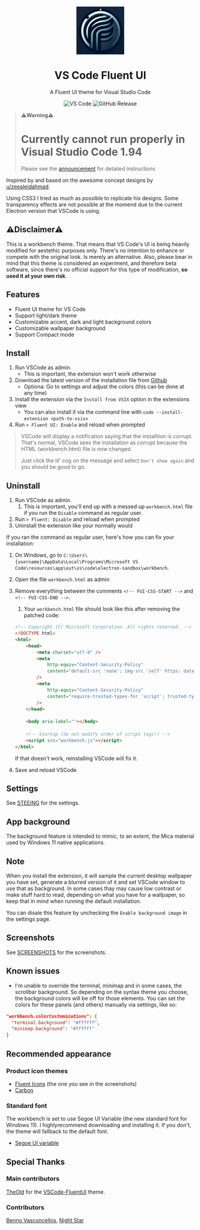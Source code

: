 <p align="center">
  <img width="128" align="center" src="/images/icon.png">
</p>
<h1 align="center">
    VS Code Fluent UI
</h1>
<p align="center">
  A Fluent UI theme for Visual Studio Code
</p>
<p align="center">
    <img alt="VS Code" src="https://img.shields.io/badge/Visual_Studio_Code-0078D4?style=for-the-badge&logo=visual%20studio%20code&logoColor=white">
    <img alt="GitHub Release" src="https://img.shields.io/github/v/release/Night-Star04/vscode-fluent-ui">
</p>

> **⚠️Warning⚠️**
>
> # Currently cannot run properly in Visual Studio Code 1.94
>
> Please see the [announcement](https://github.com/Night-Star04/vscode-fluent-ui/discussions/3) for
> detailed instructions

Inspired by and based on the awesome concept designs by
[u/zeealeidahmad](https://www.reddit.com/r/Windows11/comments/orbgzl/visual_studio_vs_code_and_github_desktop_with/).

Using CSS3 I tried as much as possible to replicate his designs. Some transparency effects are not
possible at the momend due to the current Electron version that VSCode is using.

## ⚠️Disclaimer⚠️

This is a workbench theme. That means that VS Code's UI is being heavily modified for aestethic
purposes only. There's no intention to enhance or compete with the original look. Is merely an
alternative. Also, please bear in mind that this theme is considered an experiment, and therefore
beta software, since there's no official support for this type of modification, **so used it at your
own risk**.

## Features

-   Fluent UI theme for VS Code
-   Support light/dark theme
-   Customizable accent, dark and light background colors
-   Customizable wallpaper background
-   Support Compact mode

## Install

1. Run VSCode as admin.
    - This is important, the extension won't work otherwise
2. Download the latest version of the installation file from
   [Github](https://github.com/Night-Star04/vscode-fluent-ui/releases)
    - Optiona: Go to settings and adjust the colors (this can be done at any time)
3. Install the extension via the `Install from VSIX` option in the extensions view
    - You can also install it via the command line with `code --install-extension <path-to-vsix>`
4. Run `> Fluent UI: Enable` and reload when prompted

> VSCode will display a notification saying that the installtion is corrupt. That's normal, VSCode
> sees the installation as corrupt because the HTML (workbench.html) file is now changed.
>
> Just click the lil' cog on the message and select `Don't show again` and you should be good to go.

## Uninstall

1. Run VSCode as admin.
    1. This is important, you'll end up with a messed up `workbench.html` file if you run the
       `Disable` command as regular user.
2. Run `> Fluent: Disable` and reload when prompted
3. Uninstall the extension like your normally would

If you ran the command as regular user, here's how you can fix your installation:

1. On Windows, go to
   `C:\Users\{username}\AppData\Local\Programs\Microsoft VS Code\resources\app\out\vs\code\electron-sandbox\workbench`.
2. Open the file `workbench.html` as admin
3. Remove everything between the comments `<!-- FUI-CSS-START -->` and `<!-- FUI-CSS-END -->`.

    1. Your `workbench.html` file should look like this after removing the patched code:

    ```html
    <!-- Copyright (C) Microsoft Corporation. All rights reserved. -->
    <!DOCTYPE html>
    <html>
        <head>
            <meta charset="utf-8" />
            <meta
                http-equiv="Content-Security-Policy"
                content="default-src 'none'; img-src 'self' https: data: blob: vscode-remote-resource:; media-src 'self'; frame-src 'self' vscode-webview:; object-src 'self'; script-src 'self' 'unsafe-eval' blob:; style-src 'self' 'unsafe-inline'; connect-src 'self' https: ws:; font-src 'self' https: vscode-remote-resource:;"
            />
            <meta
                http-equiv="Content-Security-Policy"
                content="require-trusted-types-for 'script'; trusted-types amdLoader cellRendererEditorText defaultWorkerFactory diffEditorWidget stickyScrollViewLayer editorGhostText domLineBreaksComputer editorViewLayer diffReview dompurify notebookRenderer safeInnerHtml standaloneColorizer tokenizeToString;"
            />
        </head>

        <body aria-label=""></body>

        <!-- Startup (do not modify order of script tags!) -->
        <script src="workbench.js"></script>
    </html>
    ```

    If that doesn't work, reinstalling VSCode will fix it.

4. Save and reload VSCode

## Settings

See [STEEING](/STEEING.md) for the settings.

## App background

The background feature is intended to mimic, to an extent, the Mica material used by Windows 11
native applications.

## Note

When you install the extension, it will sample the current desktop wallpaper you have set, generate
a blurred version of it and set VSCode window to use that as background. In some cases thay may
cause low contrast or make stuff hard to read, depending on what you have for a wallpaper, so keep
that in mind when running the default installation.

You can disale this feature by unchecking the `Enable background image` in the settings page.

## Screenshots

See [SCREENSHOTS](/SCREENSHOTS.md) for the screenshots.

## Known issues

-   I'm unable to override the terminal, minimap and in some cases, the scrollbar background. So
    depending on the syntax theme you choose, the background colors will be off for those elements.
    You can set the colors for these panels (and others) manually via settings, like so:

```json
"workbench.colorCustomizations": {
  "terminal.background": "#ffffff",
  "minimap.background": "#ffffff"
}
```

## Recommended appearance

### Product icon themes

-   [Fluent Icons](https://marketplace.visualstudio.com/items?itemName=miguelsolorio.fluent-icons)
    (the one you see in the screenshots)
-   [Carbon](https://marketplace.visualstudio.com/items?itemName=antfu.icons-carbon)

### Standard font

The workbench is set to use Segoe UI Variable (the new standard font for Windows 11). I
highlyrecommend downloading and installing it. If you don't, the theme will fallback to the default
font.

-   [Segoe UI variable](https://docs.microsoft.com/en-us/windows/apps/design/downloads/#fonts)

## Special Thanks

### Main contributors

[TheOld](https://github.com/TheOld) for the
[VSCode-FluentUI](https://github.com/TheOld/vscode-fluent-ui) theme.

### Contributors

[Benno Vasconcellos](https://github.com/MrTadeu), [Night Star](https://github.com/Night-Star04)
